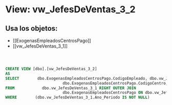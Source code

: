 # View: vw_JefesDeVentas_3_2

## Usa los objetos:
- [[ExogenasEmpleadosCentrosPago]]
- [[vw_JefesDeVentas_3_1]]

```sql



CREATE VIEW [dbo].[vw_JefesDeVentas_3_2]
AS
SELECT        dbo.ExogenasEmpleadosCentrosPago.CodigoEmpleado, dbo.vw_JefesDeVentas_3_1.Ano_Periodo, dbo.vw_JefesDeVentas_3_1.Mes_Periodo, dbo.vw_JefesDeVentas_3_1.CodigoEmpresa, 
                         dbo.ExogenasEmpleadosCentrosPago.CodigoCentro, dbo.vw_JefesDeVentas_3_1.Centro, dbo.vw_JefesDeVentas_3_1.EficienciaAdministrativa
FROM            dbo.vw_JefesDeVentas_3_1 RIGHT OUTER JOIN
                         dbo.ExogenasEmpleadosCentrosPago ON dbo.vw_JefesDeVentas_3_1.CodigoCentro = dbo.ExogenasEmpleadosCentrosPago.CodigoCentro
WHERE        (dbo.vw_JefesDeVentas_3_1.Ano_Periodo IS NOT NULL)


```
